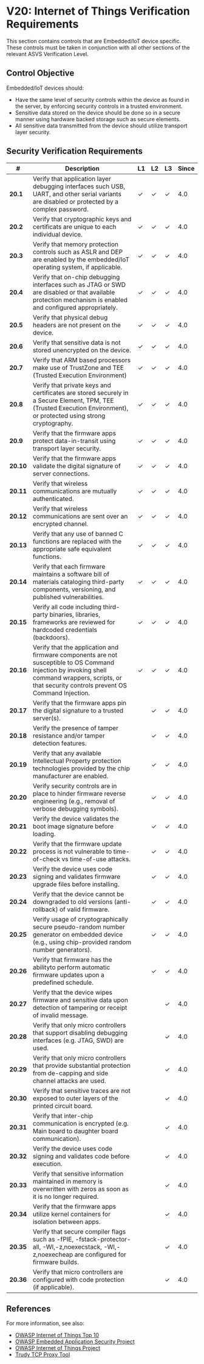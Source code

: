 # V20: Internet of Things Verification Requirements

This section contains controls that are Embedded/IoT device specific. These controls must be taken in conjunction with all other sections of the relevant ASVS Verification Level.

## Control Objective

Embedded/IoT devices should:

* Have the same level of security controls within the device as found in the server, by enforcing security controls in a trusted environment.
* Sensitive data stored on the device should be done so in a secure manner using hardware backed storage such as secure elements.
* All sensitive data transmitted from the device should utilize transport layer security.

## Security Verification Requirements

| # | Description | L1 | L2 | L3 | Since |
| --- | --- | --- | --- | -- | -- |
| **20.1** | Verify that application layer debugging interfaces such USB, UART, and other serial variants are disabled or protected by a complex password. | ✓ | ✓ | ✓ | 4.0 |
| **20.2** | Verify that cryptographic keys and certificats are unique to each individual device. | ✓ | ✓ | ✓ | 4.0 |
| **20.3** | Verify that memory protection controls such as ASLR and DEP are enabled by the embedded/IoT operating system, if applicable. | ✓ | ✓ | ✓ | 4.0 |
| **20.4** | Verify that on-chip debugging interfaces such as JTAG or SWD are disabled or that available protection mechanism is enabled and configured appropriately. | ✓ | ✓ | ✓ | 4.0 |
| **20.5** | Verify that physical debug headers are not present on the device. | ✓ | ✓ | ✓ | 4.0 |
| **20.6** | Verify that sensitive data is not stored unencrypted on the device. | ✓ | ✓ | ✓ | 4.0 |
| **20.7** | Verify that ARM based processors make use of TrustZone and TEE (Trusted Execution Environment) | ✓ | ✓ | ✓ | 4.0 |
| **20.8** | Verify that private keys and certificates are stored securely in a Secure Element, TPM, TEE (Trusted Execution Environment), or protected using strong cryptography. | ✓ | ✓ | ✓ | 4.0 |
| **20.9** | Verify that the firmware apps protect data-in-transit using transport layer security. | ✓ | ✓ | ✓ | 4.0 |
| **20.10** | Verify that the firmware apps validate the digital signature of server connections. | ✓ | ✓ | ✓ | 4.0 |
| **20.11** | Verify that wireless communications are mutually authenticated. | ✓ | ✓ | ✓ | 4.0 |
| **20.12** | Verify that wireless communications are sent over an encrypted channel.  | ✓ | ✓ | ✓ | 4.0 |
| **20.13** | Verify that any use of banned C functions are replaced with the appropriate safe equivalent functions. | ✓ | ✓ | ✓ | 4.0 |
| **20.14** | Verify that each firmware maintains a software bill of materials cataloging third-party components, versioning, and published vulnerabilities. | ✓ | ✓ | ✓ | 4.0 |
| **20.15** | Verify all code including third-party binaries, libraries, frameworks are reviewed for hardcoded credentials (backdoors). | ✓ | ✓ | ✓ | 4.0 |
| **20.16** | Verify that the application and firmware components are not susceptible to OS Command Injection by invoking shell command wrappers, scripts, or that security controls prevent OS Command Injection. | ✓ | ✓ | ✓ | 4.0 |
| **20.17** | Verify that the firmware apps pin the digital signature to a trusted server(s). |  | ✓ | ✓ | 4.0 |
| **20.18** | Verify the presence of tamper resistance and/or tamper detection features. |  | ✓ | ✓ | 4.0 |
| **20.19** | Verify that any available Intellectual Property protection technologies provided by the chip manufacturer are enabled. |  | ✓ | ✓ | 4.0 |
| **20.20** | Verify security controls are in place to hinder firmware reverse engineering (e.g., removal of verbose debugging symbols). |  | ✓ | ✓ | 4.0 |
| **20.21** | Verify the device validates the boot image signature before loading. |  | ✓ | ✓ | 4.0 |
| **20.22** | Verify that the firmware update process is not vulnerable to time-of-check vs time-of-use attacks. |  | ✓ | ✓ | 4.0 |
| **20.23** | Verify the device uses code signing and validates firmware upgrade files before installing. |  | ✓ | ✓ | 4.0 |
| **20.24** | Verify that the device cannot be downgraded to old versions (anti-rollback) of valid firmware. |  | ✓ | ✓ | 4.0 |
| **20.25** | Verify usage of cryptographically secure pseudo-random number generator on embedded device (e.g., using chip-provided random number generators). |  | ✓ | ✓ | 4.0 |
| **20.26** | Verify that firmware has the abilityto perform automatic firmware updates upon a predefined schedule. |  | ✓ | ✓ | 4.0 |
| **20.27** | Verify that the device wipes firmware and sensitive data upon detection of tampering or receipt of invalid message. |  |  | ✓ | 4.0 |
| **20.28** | Verify that only micro controllers that support disabling debugging interfaces (e.g. JTAG, SWD) are used. |  |  | ✓ | 4.0 |
| **20.29** | Verify that only micro controllers that provide substantial protection from de-capping and side channel attacks are used. |  |  | ✓ | 4.0 |
| **20.30** | Verify that sensitive traces are not exposed to outer layers of the printed circuit board. |  |  | ✓ | 4.0 |
| **20.31** | Verify that inter-chip communication is encrypted (e.g. Main board to daughter board communication). |  |  | ✓ | 4.0 |
| **20.32** | Verify the device uses code signing and validates code before execution. |  |  | ✓ | 4.0 |
| **20.33** | Verify that sensitive information maintained in memory is overwritten with zeros as soon as it is no longer required. |  |  | ✓ | 4.0 |
| **20.34** | Verify that the firmware apps utilize kernel containers for isolation between apps. |  |  | ✓ | 4.0 |
| **20.35** | Verify that secure compiler flags such as -fPIE, -fstack-protector-all, -Wl,-z,noexecstack, -Wl,-z,noexecheap are configured for firmware builds. |  |  | ✓ | 4.0 |
| **20.36** | Verify that micro controllers are configured with code protection (if applicable). |  |  | ✓ | 4.0 |


## References

For more information, see also:

* [OWASP Internet of Things Top 10](https://www.owasp.org/images/7/71/Internet_of_Things_Top_Ten_2014-OWASP.pdf)
* [OWASP Embedded Application Security Project](https://www.owasp.org/index.php/OWASP_Embedded_Application_Security)
* [OWASP Internet of Things Project](https://www.owasp.org/index.php/OWASP_Internet_of_Things_Project)
* [Trudy TCP Proxy Tool](https://github.com/praetorian-inc/trudy)
